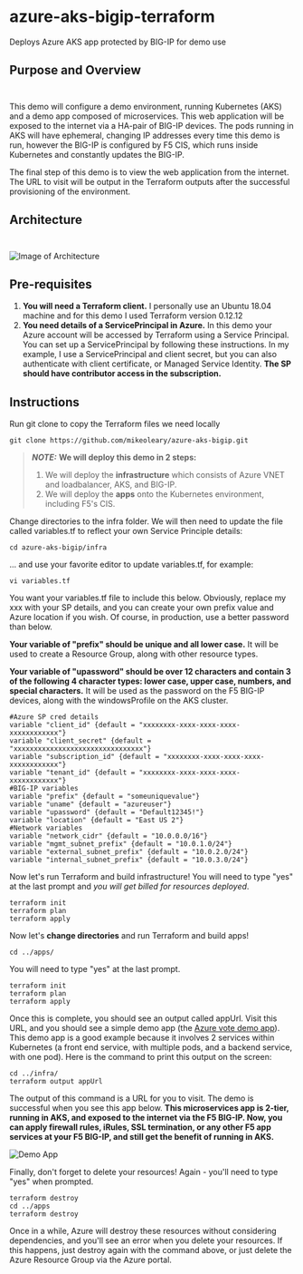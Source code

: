 # azure-aks-bigip-terraform
Deploys Azure AKS app protected by BIG-IP for demo use
## Purpose and Overview<br> <br> 
This demo will configure a demo environment, running Kubernetes (AKS) and a demo app composed of microservices. This web application will be exposed to the internet via a HA-pair of BIG-IP devices. The pods running in AKS will have ephemeral, changing IP addresses every time this demo is run, however the BIG-IP is configured by F5 CIS, which runs inside Kubernetes and constantly updates the BIG-IP.

The final step of this demo is to view the web application from the internet. The URL to visit will be output in the Terraform outputs after the successful provisioning of the environment.

## Architecture<br> <br> 
![Image of Architecture](images/azure-aks-terraform.png)

## Pre-requisites
1. <b>You will need a Terraform client.</b> 
I personally use an Ubuntu 18.04 machine and for this demo I used Terraform version 0.12.12
2. <b>You need details of a ServicePrincipal in Azure.</b>
In this demo your Azure account will be accessed by Terraform using a Service Principal. You can set up a ServicePrincipal by following these instructions. In my example, I use a ServicePrincipal and client secret, but you can also authenticate with client certificate, or Managed Service Identity. <b>The SP should have contributor access in the subscription.</b>

## Instructions

Run git clone to copy the Terraform files we need locally



    git clone https://github.com/mikeoleary/azure-aks-bigip.git

> **_NOTE:_**  <b>We will deploy this demo in 2 steps:</b>
>
> 1. We will deploy the <b>infrastructure</b> which consists of Azure VNET and loadbalancer, AKS, and BIG-IP.
> 2. We will deploy the <b>apps</b> onto the Kubernetes environment, including F5's CIS.

Change directories to the infra folder. We will then need to update the file called variables.tf to reflect your own Service Principle details:

    cd azure-aks-bigip/infra

... and use your favorite editor to update variables.tf, for example:

    vi variables.tf

You want your variables.tf file to include this below. Obviously, replace my xxx with your SP details, and you can create your own prefix value and Azure location if you wish. Of course, in production, use a better password than below.

<b>Your variable of "prefix" should be unique and all lower case.</b> It will be used to create a Resource Group, along with other resource types.

<b>Your variable of "upassword" should be over 12 characters and contain 3 of the following 4 character types: lower case, upper case, numbers, and special characters.</b> It will be used as the password on the F5 BIG-IP devices, along with the windowsProfile on the AKS cluster.


    #Azure SP cred details
    variable "client_id" {default = "xxxxxxxx-xxxx-xxxx-xxxx-xxxxxxxxxxxx"}
    variable "client_secret" {default = "xxxxxxxxxxxxxxxxxxxxxxxxxxxxxxxx"}
    variable "subscription_id" {default = "xxxxxxxx-xxxx-xxxx-xxxx-xxxxxxxxxxxx"}
    variable "tenant_id" {default = "xxxxxxxx-xxxx-xxxx-xxxx-xxxxxxxxxxxx"}
    #BIG-IP variables
    variable "prefix" {default = "someuniquevalue"}
    variable "uname" {default = "azureuser"}
    variable "upassword" {default = "Default12345!"}
    variable "location" {default = "East US 2"}
    #Network variables
    variable "network_cidr" {default = "10.0.0.0/16"}
    variable "mgmt_subnet_prefix" {default = "10.0.1.0/24"}
    variable "external_subnet_prefix" {default = "10.0.2.0/24"}
    variable "internal_subnet_prefix" {default = "10.0.3.0/24"}


Now let's run Terraform and build infrastructure! You will need to type "yes" at the last prompt and *you will get billed for resources deployed*.

    terraform init
    terraform plan
    terraform apply 

Now let's <b>change directories</b> and run Terraform and build apps!

    cd ../apps/

You will need to type "yes" at the last prompt.

    terraform init
    terraform plan
    terraform apply 

Once this is complete, you should see an output called appUrl. Visit this URL, and you should see a simple demo app (the [Azure vote demo app](https://docs.microsoft.com/en-us/azure/aks/kubernetes-walkthrough)). This demo app is a good example because it involves 2 services within Kubernetes (a front end service, with multiple pods, and a backend service, with one pod). Here is the command to print this output on the screen:
    
    cd ../infra/ 
    terraform output appUrl

The output of this command is a URL for you to visit. The demo is successful when you see this app below. <b>This microservices app is 2-tier, running in AKS, and exposed to the internet via the F5 BIG-IP. Now, you can apply firewall rules, iRules, SSL termination, or any other F5 app services at your F5 BIG-IP, and still get the benefit of running in AKS.</b>

![Demo App](/images/demoapp.png)

Finally, don't forget to delete your resources! Again - you'll need to type "yes" when prompted.

    terraform destroy
    cd ../apps
    terraform destroy

Once in a while, Azure will destroy these resources without considering dependencies, and you'll see an error when you delete your resources. If this happens, just destroy again with the command above, or just delete the Azure Resource Group via the Azure portal.

